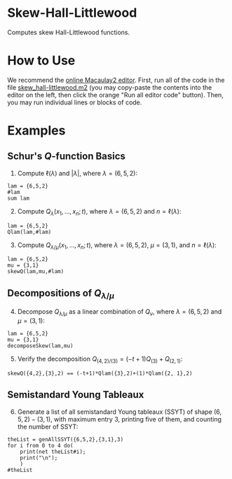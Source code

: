 # Skew-Hall-Littlewood

Computes skew Hall-Littlewood functions. 

# How to Use

We recommend the [online Macaulay2 editor](https://www.unimelb-macaulay2.cloud.edu.au/#editor).
First, run all of the code in the file [skew_hall-littlewood.m2](https://github.com/j-graf/Skew-Hall-Littlewood/blob/main/skew_hall-littlewood.m2) (you may copy-paste the contents into the editor on the left, then click the orange "Run all editor code" button).
Then, you may run individual lines or blocks of code.

# Examples

## Schur's $Q$-function Basics

1. Compute $\ell(\lambda)$ and $|\lambda|$, where $\lambda=(6,5,2)$:
```
lam = {6,5,2}
#lam
sum lam
```

2. Compute $Q_{\lambda}(x_1,\ldots,x_n;t)$, where $\lambda=(6,5,2)$ and $n=\ell(\lambda)$:
```
lam = {6,5,2}
Qlam(lam,#lam)
```

3. Compute $Q_{\lambda/\mu}(x_1,\ldots,x_n;t)$, where $\lambda=(6,5,2)$, $\mu=(3,1)$, and $n=\ell(\lambda)$:
```
lam = {6,5,2}
mu = {3,1}
skewQ(lam,mu,#lam)
```

## Decompositions of $Q_{\lambda/\mu}$

4. Decompose $Q_{\lambda/\mu}$ as a linear combination of $Q_\nu$, where $\lambda=(6,5,2)$ and $\mu=(3,1)$:
```
lam = {6,5,2}
mu = {3,1}
decomposeSkew(lam,mu)
```

5. Verify the decomposition $Q_{({4, 2})/({3})}=(-t+1)Q_{({3})}+Q_{({2, 1})}$:
```
skewQ({4,2},{3},2) == (-t+1)*Qlam({3},2)+(1)*Qlam({2, 1},2)
```

## Semistandard Young Tableaux

6. Generate a list of all semistandard Young tableaux (SSYT) of shape $(6,5,2)-(3,1)$, with maximum entry $3$, printing five of them, and counting the number of SSYT:
```
theList = genAllSSYT({6,5,2},{3,1},3)
for i from 0 to 4 do(
    print(net theList#i);
    print("\n");
    )
#theList
```
